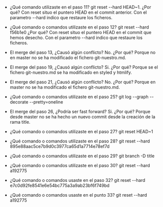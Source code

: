 - ¿Qué comando utilizaste en el paso 11?
	git reset --hard HEAD~1.
  ¿Por qué?
	Con reset situo el puntero HEAD en el commit anterior. Con el parametro --hard indico que restaure los ficheros.

- ¿Qué comando o comandos utilizaste en el paso 12?
	git reset --hard f56b1e0
  ¿Por qué?
	Con reset situo el puntero HEAD en el commit que hemos desecho. Con el parametro --hard indico que restaure los ficheros.

- El merge del paso 13, ¿Causó algún conflicto?
	No.
  ¿Por qué? 
	Porque no en master no se ha modificado el fichero git-nuestro.md.

- El merge del paso 19, ¿Causó algún conflicto?
	Si.
  ¿Por qué? 
	Porque se el fichero git-nuestro.md se ha modificado en styled y htmlify.

- El merge del paso 21, ¿Causó algún conflicto?
	No.
  ¿Por qué? 
	Porque en master no se ha modificado el fichero git-nuestro.md.

- ¿Qué comando o comandos utilizaste en el paso 25?
	git log --graph --decorate --pretty=oneline

- El merge del paso 26, ¿Podría ser fast forward?
	Si.
  ¿Por qué? 
	Porque desde master no se ha hecho un nuevo commit desde la creación de la rama title.

- ¿Qué comando o comandos utilizaste en el paso 27? 
	git reset HEAD~1

- ¿Qué comando o comandos utilizaste en el paso 28? 
	git reset --hard 895e88aac5ce7b9d0c3977ca65d1a7714e78ef7d

- ¿Qué comando o comandos utilizaste en el paso 29? 
	git branch -D title

- ¿Qué comando o comandos utilizaste en el paso 30? 
	git reset --hard a192775

- ¿Qué comando o comandos usaste en el paso 32? 
	git reset --hard e7c0d92fe8541e6e54bc775a3a9ab23bf6f749bd

- ¿Qué comando o comandos usaste en el punto 33? 
	git reset --hard a192775
